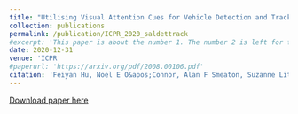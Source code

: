 ```yaml
---
title: "Utilising Visual Attention Cues for Vehicle Detection and Tracking"
collection: publications
permalink: /publication/ICPR_2020_saldettrack
#excerpt: 'This paper is about the number 1. The number 2 is left for future work.'
date: 2020-12-31
venue: 'ICPR'
#paperurl: 'https://arxiv.org/pdf/2008.00106.pdf'
citation: 'Feiyan Hu, Noel E O&apos;Connor, Alan F Smeaton, Suzanne Little. &quot;FastSal: a Computationally Efficient Network for Visual Saliency Prediction.&quot; <i>International Conference on Pattern Recognition (ICPR 2020)</i>. '
---
```

<!--- This paper is about the number 1. The number 2 is left for future work.-->
[Download paper here](https://arxiv.org/pdf/2008.00106.pdf)

<!--- Recommended citation: Your Name, You. (2009). "Paper Title Number 1." <i>Journal 1</i>. 1(1) .-->

